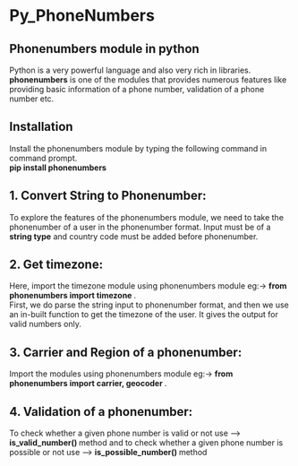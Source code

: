 # Py_PhoneNumbers

## Phonenumbers module in python
Python is a very powerful language and also very rich in libraries. 
<b>phonenumbers</b> is one of the modules that provides numerous features like providing basic information of a phone number, validation of a phone number etc.

## Installation 
Install the phonenumbers module by typing the following command in command prompt.<br>
<b>pip install phonenumbers</b>

## 1. Convert String to Phonenumber:
To explore the features of the phonenumbers module, we need to take the phonenumber of a user in the phonenumber format.
Input must be of a <b>string type</b> and country code must be added before phonenumber.

## 2. Get timezone:
Here, import the timezone module using phonenumbers module eg:-> <b> from phonenumbers import timezone </b>.<br>
First, we do parse the string input to phonenumber format, and then we use an in-built function to get the timezone of the user.
It gives the output for valid numbers only.

## 3. Carrier and Region of a phonenumber:
Import the modules using phonenumbers module eg:-> <b> from phonenumbers import carrier, geocoder </b>.

## 4. Validation of a phonenumber:
To check whether a given phone number is valid or not use --> <b> is_valid_number() </b> method and 
to check whether a given phone number is possible or not use --> <b> is_possible_number() </b> method

